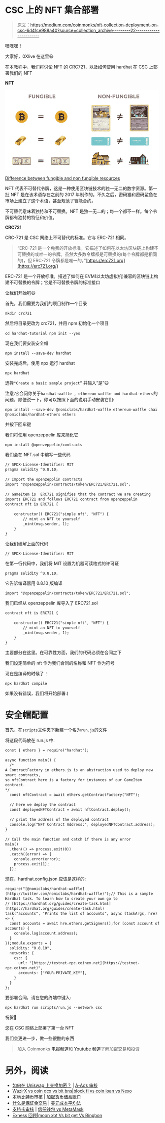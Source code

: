 # CSC 上的 NFT 集合部署

> 原文：<https://medium.com/coinmonks/nft-collection-deployment-on-csc-6d41ce988a40?source=collection_archive---------22----------------------->

嘿嘿嘿！

大家好，0Xlive 在这里😃

在本教程中，我们将讨论 NFT 的 CRC721，以及如何使用 hardhat 在 CSC 上部署我们的 NFT

**NFT**

![](img/171b825a9a6999b5b5597da0847a60e4.png)

[Difference between fungible and non fungible resources](https://www.learningcryptos.com/non-fungible-token/)

NFT 代表不可替代令牌，这是一种使用区块链技术的独一无二的数字资源。第一批 NFT 是在该术语存在之前的 2017 年制作的。不久之后，密码猫和密码鲨鱼在市场上建立了这个术语，甚至规范了智能合约。

不可替代意味着独特和不可替换。NFT 是独一无二的；每一个都不一样。每个令牌都有独特的特征和价值。

**CRC721**

CRC-721 是 CSC 网络上不可替代的标准。它与 ERC-721 相同。

> “ERC-721 是一个免费的开放标准，它描述了如何在以太坊区块链上构建不可替换的或唯一的令牌。虽然大多数令牌都是可替换的(每个令牌都是相同的)，但 ERC-721 令牌都是唯一的。”[https://erc721.org](https://erc721.org/)

ERC-721 是一个开放标准，描述了如何在 EVM(以太坊虚拟机)兼容的区块链上构建不可替换的令牌；它是不可替换令牌的标准接口

让我们开始吧😃

首先，我们需要为我们的项目制作一个目录

```
mkdir crc721
```

然后将目录更改为 crc721，并用 npm 初始化一个项目

`cd hardhat-tutorial
npm init --yes`

现在我们要安装安全帽

```
npm install --save-dev hardhat
```

安装完成后，使用 npx 运行 hardhat

```
npx hardhat
```

选择`"Create a basic sample project”` 并输入“是”😃

注意:它会问你关于`hardhat-waffle , ethereum-waffle and hardhat-ethers`的问题，顺便说一下，你可以按照下面的说明手动安装它们:

```
npm install --save-dev @nomiclabs/hardhat-waffle ethereum-waffle chai @nomiclabs/hardhat-ethers ethers
```

并按下回车键

我们将使用 openzeppelin 库来简化它

```
npm install @openzeppelin/contracts
```

我们会在 NFT.sol 中编写一些代码

```
// SPDX-License-Identifier: MIT
pragma solidity ^0.8.10;

// Import the openzepplin contracts
import "@openzeppelin/contracts/token/ERC721/ERC721.sol";

// GameItem is  ERC721 signifies that the contract we are creating imports ERC721 and follows ERC721 contract from openzeppelin
contract nft is ERC721 {

    constructor() ERC721("simple nft", "NFT") {
        // mint an NFT to yourself
        _mint(msg.sender, 1);
    }
}
```

让我们破解上面的代码

```
// SPDX-License-Identifier: MIT
```

在第一行代码中，我们将 MIT 设置为机器可读格式的许可证

```
pragma solidity ^0.8.10;
```

它告诉编译器用 0.8.10 版编译

```
import "@openzeppelin/contracts/token/ERC721/ERC721.sol";
```

我们已经从 openzeppelin 库导入了 ERC721.sol

```
contract nft is ERC721 {

    constructor() ERC721("simple nft", "NFT") {
        // mint an NFT to yourself
        _mint(msg.sender, 1);
    }
}
```

主要部分在这里。在可靠性方面，我们的代码必须在合同之下

我们设定简单的 nft 作为我们合同的名称和 NFT 作为符号

现在是编译的时候了！

```
npx hardhat compile
```

如果没有错误，我们将开始部署:)

# 安全帽配置

首先，在`scripts`文件夹下新建一个名为`run.js`的文件

将这段代码放在 run.js 中:

```
const { ethers } = require("hardhat");

async function main() {
  /*
A ContractFactory in ethers.js is an abstraction used to deploy new smart contracts,
so nftContract here is a factory for instances of our GameItem contract.
*/
  const nftContract = await ethers.getContractFactory("NFT");

  // here we deploy the contract
  const deployedNFTContract = await nftContract.deploy();

  // print the address of the deployed contract
  console.log("NFT Contract Address:", deployedNFTContract.address);
}

// Call the main function and catch if there is any error
main()
  .then(() => process.exit(0))
  .catch((error) => {
    console.error(error);
    process.exit(1);
  });
```

现在，hardhat.config.json 应该是这样的:

```
require("[@nomiclabs/hardhat-waffle](http://twitter.com/nomiclabs/hardhat-waffle)");// This is a sample Hardhat task. To learn how to create your own go to
// [https://hardhat.org/guides/create-task.html](https://hardhat.org/guides/create-task.html)
task("accounts", "Prints the list of accounts", async (taskArgs, hre) => {
  const accounts = await hre.ethers.getSigners();for (const account of accounts) {
    console.log(account.address);
  }
});module.exports = {
  solidity: "0.8.10",
  networks: {
    csc: {
      url: "[https://testnet-rpc.coinex.net](https://testnet-rpc.coinex.net)",
      accounts: ["YOUR-PRIVATE_KEY"],
    }
  }
};
```

要部署合同，请在您的终端中键入:

```
npx hardhat run scripts/run.js --network csc
```

祝贺🥳

您在 CSC 网络上部署了第一台 NFT

我们会更进一步，做一些很酷的东西

> 加入 Coinmonks [电报频道](https://t.me/coincodecap)和 [Youtube 频道](https://www.youtube.com/c/coinmonks/videos)了解加密交易和投资

# 另外，阅读

*   [如何在 Uniswap 上交换加密？](https://coincodecap.com/swap-crypto-on-uniswap) | [A-Ads 审核](https://coincodecap.com/a-ads-review)
*   [WazirX vs coin dcx vs bit bns](/coinmonks/wazirx-vs-coindcx-vs-bitbns-149f4f19a2f1)|[block fi vs coin loan vs Nexo](/coinmonks/blockfi-vs-coinloan-vs-nexo-cb624635230d)
*   [本地比特币审核](/coinmonks/localbitcoins-review-6cc001c6ed56) | [加密货币储蓄账户](https://coincodecap.com/cryptocurrency-savings-accounts)
*   [什么是保证金交易](https://coincodecap.com/margin-trading) | [美元成本平均法](https://coincodecap.com/dca)
*   [支持卡审核](https://coincodecap.com/uphold-card-review) | [信任钱包 vs MetaMask](https://coincodecap.com/trust-wallet-vs-metamask)
*   [Exness 回顾](https://coincodecap.com/exness-review)|[moon xbt Vs bit get Vs Bingbon](https://coincodecap.com/bingbon-vs-bitget-vs-moonxbt)